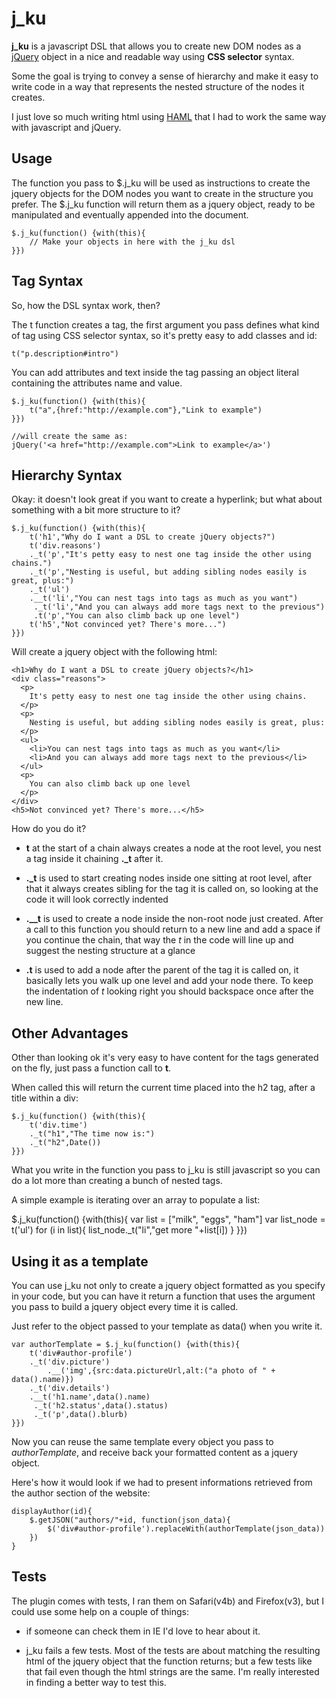 j_ku
====
**j_ku** is a javascript DSL that allows you to create new DOM nodes as a [jQuery](http://jquery.com) object in a nice and readable way using **CSS selector** syntax.

Some the goal is trying to convey a sense of hierarchy and make it easy to write code in a way that represents the nested structure of the nodes it creates.

I just love so much writing html using [HAML](http://haml.hamptoncatlin.com/) that I had to work the same way with javascript and jQuery. 

Usage
-----
The function you pass to $.j_ku will be used as instructions to create the jquery objects for the DOM nodes you want to create in the structure you prefer. The $.j_ku function will return them as a jquery object, ready to be manipulated and eventually appended into the document.

	$.j_ku(function() {with(this){
		// Make your objects in here with the j_ku dsl
	}})

Tag Syntax
----------
So, how the DSL syntax work, then?

The t function creates a tag, the first argument you pass defines what kind of tag using CSS selector syntax, so it's pretty easy to add classes and id:

	t("p.description#intro")

You can add attributes and text inside the tag passing an object literal containing the attributes name and value.

	$.j_ku(function() {with(this){
		t("a",{href:"http://example.com"},"Link to example")
	}})
	
	//will create the same as: 
	jQuery('<a href="http://example.com">Link to example</a>')

Hierarchy Syntax
----------------
Okay: it doesn't look great if you want to create a hyperlink; but what about something with a bit more structure to it?

	$.j_ku(function() {with(this){
		t('h1',"Why do I want a DSL to create jQuery objects?")
		t('div.reasons')
		._t('p',"It's petty easy to nest one tag inside the other using chains.")
		._t('p',"Nesting is useful, but adding sibling nodes easily is great, plus:")
		._t('ul')
		.__t('li',"You can nest tags into tags as much as you want")
		 ._t('li',"And you can always add more tags next to the previous")
		 .t('p',"You can also climb back up one level")
		t('h5',"Not convinced yet? There's more...")
	}})

Will create a jquery object with the following html:

	<h1>Why do I want a DSL to create jQuery objects?</h1>
	<div class="reasons">
	  <p>
	    It's petty easy to nest one tag inside the other using chains.
	  </p>
	  <p>
	    Nesting is useful, but adding sibling nodes easily is great, plus:
	  </p>
	  <ul>
	    <li>You can nest tags into tags as much as you want</li>
	    <li>And you can always add more tags next to the previous</li>
	  </ul>
	  <p>
	    You can also climb back up one level
	  </p>
	</div>
	<h5>Not convinced yet? There's more...</h5>

How do you do it?

* **t** at the start of a chain always creates a node at the root level, you nest a tag inside it chaining **._t** after it.

* **._t** is used to start creating nodes inside one sitting at root level, after that it always creates sibling for the tag it is called on, so looking at the code it will look correctly indented

* **.__t** is used to create a node inside the non-root node just created. After a call to this function you should return to a new line and add a space if you continue the chain, that way the *t* in the code will line up and suggest the nesting structure at a glance

* **.t** is used to add a node after the parent of the tag it is called on, it basically lets you walk up one level and add your node there. To keep the indentation of *t* looking right you should backspace once after the new line.

Other Advantages
----------------
Other than looking ok it's very easy to have content for the tags generated on the fly, just pass a function call to **t**.

When called this will return the current time placed into the h2 tag, after a title within a div:

	$.j_ku(function() {with(this){
		t('div.time')
		._t("h1","The time now is:")
		._t("h2",Date())
	}})

What you write in the function you pass to j_ku is still javascript so you can do a lot more than creating a bunch of nested tags.

A simple example is iterating over an array to populate a list:

$.j_ku(function() {with(this){
	var list = ["milk", "eggs", "ham"]
	var list_node = t('ul')
	for (i in list){
		list_node._t("li","get more "+list[i])
	}
}})

Using it as a template
----------------------
You can use j_ku not only to create a jquery object formatted as you specify in your code, but you can have it return a function that uses the argument you pass to build a jquery object every time it is called.

Just refer to the object passed to your template as data() when you write it.

	var authorTemplate = $.j_ku(function() {with(this){
		t('div#author-profile')
		._t('div.picture')
			.__('img',{src:data.pictureUrl,alt:("a photo of " + data().name)})
		._t('div.details')
		.__t('h1.name',data().name)
		 ._t('h2.status',data().status)
		 ._t('p',data().blurb)
	}})

Now you can reuse the same template every object you pass to _authorTemplate_, and receive back your formatted content as a jquery object.

Here's how it would look if we had to present informations retrieved from the author section of the website:

	displayAuthor(id){
		$.getJSON("authors/"+id, function(json_data){
			$('div#author-profile').replaceWith(authorTemplate(json_data))
		})
	}

Tests
-----
The plugin comes with tests, I ran them on Safari(v4b) and Firefox(v3), but I could use some help on a couple of things:

* if someone can check them in IE I'd love to hear about it.

* j_ku fails a few tests. Most of the tests are about matching the resulting html of the jquery object that the function returns; but a few tests like that fail even though the html strings are the same. I'm really interested in finding a better way to test this.